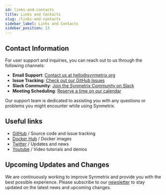 ```yaml
---
id: links-and-contacts
title: Links and Contacts
slug: /links-and-contacts
sidebar_label: Links and Contacts
sidebar_position: 13
---
```


## Contact Information

For user support and inquiries, you can reach out to us through the following channels:

- **Email Support**: [Contact us at hello@synmetrix.org](mailto:hello@synmetrix.org)
- **Issue Tracking**: [Check out our GitHub Issues](https://github.com/mlcraft-io/mlcraft/issues)
- **Slack Community**: [Join the Synmetrix Community on Slack](https://join.slack.com/t/mlcraft/shared_invite/zt-1x2gxwn37-J3tTvCR5xSFVfxwUU_YKtg)
- **Meeting Scheduling**: [Reserve a time on our calendar](https://cal.com/synmetrix/30min)

Our support team is dedicated to assisting you with any questions or problems you might encounter while using Synmetrix.

## Useful links

* [GitHub](https://github.com/mlcraft-io) / Source code and issue tracking
* [Docker Hub](https://hub.docker.com/u/synmetrix) / Docker images
* [Twitter](https://twitter.com/trySynmetrix) / Updates and news
* [Youtube](https://www.youtube.com/channel/UCEPlxaWYrdOaf9IXjD2IRTg) / Video tutorials and demos

## Upcoming Updates and Changes

We are continuously working to improve Synmetrix and provide you with the best possible experience. Please subscribe to our [newsletter](https://docs.synmetrix.org/newsletter) to stay updated on the latest news and upcoming changes.


